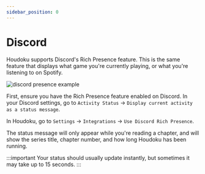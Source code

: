 ```yaml
---
sidebar_position: 0
---
```


# Discord

Houdoku supports Discord's Rich Presence feature. This is the same feature that displays
what game you're currently playing, or what you're listening to on Spotify.

![discord presence example](/img/screenshot_discord.png)

First, ensure you have the Rich Presence feature enabled on Discord. In your Discord settings,
go to `Activity Status` -> `Display current activity as a status message`.

In Houdoku, go to `Settings` -> `Integrations` -> `Use Discord Rich Presence`.

The status message will only appear while you're reading a chapter, and will show the series
title, chapter number, and how long Houdoku has been running.

:::important
Your status should usually update instantly, but sometimes it may take up to 15 seconds.
:::